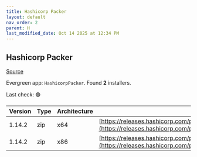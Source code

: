 ```yaml
---
title: Hashicorp Packer
layout: default
nav_order: 2
parent: H
last_modified_date: Oct 14 2025 at 12:34 PM
---
```


## Hashicorp Packer

[Source](https://packer.io/)

Evergreen app: `HashicorpPacker`. Found **2** installers.

Last check: 🟢

| Version | Type | Architecture | URI                                                                                                                                                          |
| ------- | ---- | ------------ | ------------------------------------------------------------------------------------------------------------------------------------------------------------ |
| 1.14.2  | zip  | x64          | [https://releases.hashicorp.com/packer/1.14.2/packer_1.14.2_windows_amd64.zip](https://releases.hashicorp.com/packer/1.14.2/packer_1.14.2_windows_amd64.zip) |
| 1.14.2  | zip  | x86          | [https://releases.hashicorp.com/packer/1.14.2/packer_1.14.2_windows_386.zip](https://releases.hashicorp.com/packer/1.14.2/packer_1.14.2_windows_386.zip)     |
